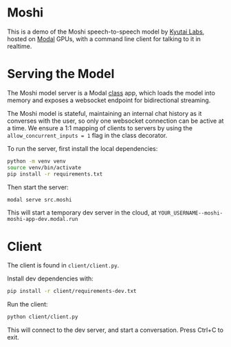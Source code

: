 # Moshi
This is a demo of the Moshi speech-to-speech model by [Kyutai Labs](https://github.com/kyutai-labs/moshi), hosted on [Modal](modal.com) GPUs, with a command line client for talking to it in realtime.

# Serving the Model
The Moshi model server is a Modal [class](https://modal.com/docs/reference/modal.Cls) app, which loads the model into memory and exposes a websocket endpoint for bidirectional streaming.

The Moshi model is stateful, maintaining an internal chat history as it converses with the user, so only one websocket connection can be active at a time. We ensure a 1:1 mapping of clients to servers by using the `allow_concurrent_inputs = 1` flag in the class decorator.

To run the server, first install the local dependencies:
```bash
python -m venv venv
source venv/bin/activate
pip install -r requirements.txt
```

Then start the server:
```bash
modal serve src.moshi
```

This will start a temporary dev server in the cloud, at `YOUR_USERNAME--moshi-moshi-app-dev.modal.run`

# Client
The client is found in `client/client.py`.

Install dev dependencies with:
```bash
pip install -r client/requirements-dev.txt
```

Run the client:
```bash
python client/client.py
```

This will connect to the dev server, and start a conversation.
Press Ctrl+C to exit.